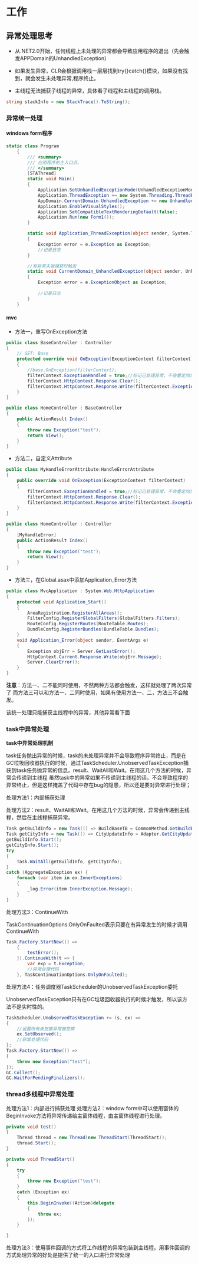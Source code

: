 # 工作

## 异常处理思考

* 从.NET2.0开始，任何线程上未处理的异常都会导致应用程序的退出（先会触发APPDomain的UnhandledException）

* 如果发生异常，CLR会根据调用栈一层层找到try{}catch{}模块，如果没有找到，就会发生未处理异常,程序终止。

* 主线程无法捕获子线程的异常，具体看子线程和主线程的调用栈。

```c#
string stackInfo = new StackTrace().ToString();
```
### 异常统一处理
#### windows form程序
```c#
static class Program
    {
        /// <summary>
        /// 应用程序的主入口点。
        /// </summary>
        [STAThread]
        static void Main()
        {
            Application.SetUnhandledExceptionMode(UnhandledExceptionMode.CatchException);
            Application.ThreadException += new System.Threading.ThreadExceptionEventHandler(Application_ThreadException);
            AppDomain.CurrentDomain.UnhandledException += new UnhandledExceptionEventHandler(CurrentDomain_UnhandledException);
            Application.EnableVisualStyles();
            Application.SetCompatibleTextRenderingDefault(false);
            Application.Run(new Form1());
        }

        static void Application_ThreadException(object sender, System.Threading.ThreadExceptionEventArgs e)
        {
            Exception error = e.Exception as Exception;
            //记录日志  
        }

        //有异常未被捕获时触发
        static void CurrentDomain_UnhandledException(object sender, UnhandledExceptionEventArgs e)
        {
            Exception error = e.ExceptionObject as Exception;
            
            //记录日志  
        }
    }
```

#### mvc
* 方法一，重写OnException方法
```c#
public class BaseController : Controller
{
    // GET: Base
    protected override void OnException(ExceptionContext filterContext)
    {
        //base.OnException(filterContext);
        filterContext.ExceptionHandled = true;//标记已处理异常，不会重定向页面到异常页
        filterContext.HttpContext.Response.Clear();
        filterContext.HttpContext.Response.Write(filterContext.Exception.Message);
    }
}

public class HomeController : BaseController
{
    public ActionResult Index()
    {
        throw new Exception("test");
        return View();
    }
}
```
* 方法二，自定义Attribute
```c#
public class MyHandleErrorAttribute:HandleErrorAttribute
{
    public override void OnException(ExceptionContext filterContext)
    {
        filterContext.ExceptionHandled = true;//标记已处理异常，不会重定向页面到异常页
        filterContext.HttpContext.Response.Clear();
        filterContext.HttpContext.Response.Write(filterContext.Exception.Message);
    }
}

public class HomeController : Controller
{
    [MyHandleError]
    public ActionResult Index()
    {
        throw new Exception("test");
        return View();
    }
}
```
* 方法三，在Global.asax中添加Application_Error方法
```c#
public class MvcApplication : System.Web.HttpApplication
{
    protected void Application_Start()
    {
        AreaRegistration.RegisterAllAreas();
        FilterConfig.RegisterGlobalFilters(GlobalFilters.Filters);
        RouteConfig.RegisterRoutes(RouteTable.Routes);
        BundleConfig.RegisterBundles(BundleTable.Bundles);
    }
    void Application_Error(object sender, EventArgs e)
    {
        Exception objErr = Server.GetLastError();
        HttpContext.Current.Response.Write(objErr.Message);
        Server.ClearError();
    }
}
```
**注意**：方法一、二不能同时使用，不然两种方法都会触发，这样就处理了两次异常了
而方法三可以和方法一、二同时使用，如果有使用方法一、二，方法三不会触发。

该统一处理只能捕获主线程中的异常，其他异常看下面

### task中异常处理
**task中异常处理机制**

task任务抛出异常的时候，task的未处理异常并不会导致程序异常终止，而是在GC垃圾回收器执行的时候，通过TaskScheduler.UnobservedTaskException捕获到task任务抛异常的信息。result、WaitAll和Wait。在用这几个方法的时候，异常会传递到主线程
虽然task中的异常如果不传递到主线程的话，不会导致程序的异常终止，但是这样掩盖了代码中存在bug的隐患，所以还是要对异常进行处理；

处理方法1：内部捕获处理

处理方法2：result、WaitAll和Wait。在用这几个方法的时候，异常会传递到主线程，然后在主线程捕获异常。
```c#
Task getBuildInfo = new Task(() => BuildBaseTB = CommonMethod.GetBuildBaseInfo());
Task getCityInfo = new Task(() => CityUpdateInfo = Adapter.GetCityUpdateInfo_Defalut());
getBuildInfo.Start();
getCityInfo.Start();
try
{
    Task.WaitAll(getBuildInfo, getCityInfo);
}
catch (AggregateException ex) {
    foreach (var item in ex.InnerExceptions)
    {
        _log.Error(item.InnerException.Message);
    }
}
```
处理方法3：ContinueWith

TaskContinuationOptions.OnlyOnFaulted表示只要在有异常发生的时候才调用ContinueWith

```c#
Task.Factory.StartNew(() =>
    {
        testError();
    }).ContinueWith(t => { 
        var exp = t.Exception; 
        //异常处理代码
    }, TaskContinuationOptions.OnlyOnFaulted); 
```

处理方法4：任务调度器TaskScheduler的UnobservedTaskException委托

UnobservedTaskException只有在GC垃圾回收器执行的时候才触发，所以该方法不是实时性的。
```c#
TaskScheduler.UnobservedTaskException += (s, ex) =>
{
    //设置所有未觉察异常被觉察
    ex.SetObserved();
    //异常处理代码
};
Task.Factory.StartNew(() =>
{
    throw new Exception("test");
});
GC.Collect();
GC.WaitForPendingFinalizers();
```

### thread多线程中异常处理
处理方法1：内部进行捕获处理
处理方法2：window form中可以使用窗体的BeginInvoke方法将异常传递给主窗体线程，由主窗体线程进行处理。
```c#
private void test()
{
    Thread thread = new Thread(new ThreadStart(ThreadStart));
    thread.Start();
}

private void ThreadStart()
{
    try
    {
        throw new Exception("test");
    }
    catch (Exception ex)
    {
        this.BeginInvoke((Action)delegate
        {
            throw ex;
        });
    }

}
```

处理方法3：使用事件回调的方式将工作线程的异常包装到主线程。用事件回调的方式处理异常的好处是提供了统一的入口进行异常处理



